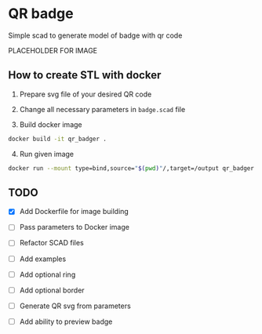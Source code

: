 # QR badge

Simple scad to generate model of badge with qr code

PLACEHOLDER FOR IMAGE

## How to create STL with docker

1. Prepare svg file of your desired QR code

2. Change all necessary parameters in ```badge.scad``` file

3. Build docker image

```bash
docker build -it qr_badger .
```

4. Run given image

```bash
docker run --mount type=bind,source="$(pwd)"/,target=/output qr_badger
```

## TODO

- [x] Add Dockerfile for image building

- [ ] Pass parameters to Docker image

- [ ] Refactor SCAD files

- [ ] Add examples

- [ ] Add optional ring

- [ ] Add optional border

- [ ] Generate QR svg from parameters

- [ ] Add ability to preview badge
